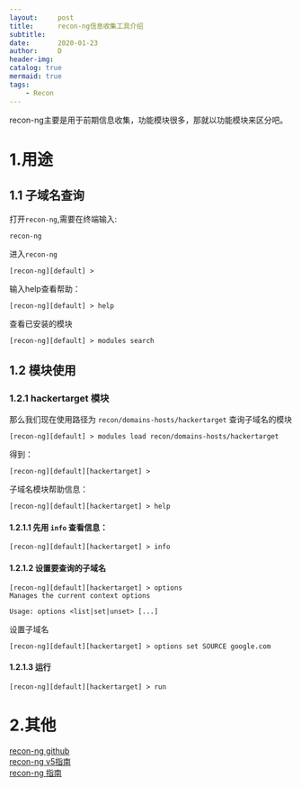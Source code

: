 ```yaml
---
layout:     post
title:      recon-ng信息收集工具介绍
subtitle:   
date:       2020-01-23
author:     D
header-img: 
catalog: true
mermaid: true
tags:
    - Recon
---
```

recon-ng主要是用于前期信息收集，功能模块很多，那就以功能模块来区分吧。
# 1.用途
## 1.1 子域名查询
打开`recon-ng`,需要在终端输入:
```
recon-ng
```
进入`recon-ng`
```
[recon-ng][default] >
```
输入help查看帮助：
```
[recon-ng][default] > help
```
查看已安装的模块
```
[recon-ng][default] > modules search
```
## 1.2 模块使用
### 1.2.1 hackertarget 模块

那么我们现在使用路径为 `recon/domains-hosts/hackertarget` 查询子域名的模块
```
[recon-ng][default] > modules load recon/domains-hosts/hackertarget
```
得到：
```
[recon-ng][default][hackertarget] >
```
子域名模块帮助信息：
```
[recon-ng][default][hackertarget] > help
```
#### 1.2.1.1 先用 `info` 查看信息：
```
[recon-ng][default][hackertarget] > info
```
#### 1.2.1.2 设置要查询的子域名
```
[recon-ng][default][hackertarget] > options
Manages the current context options

Usage: options <list|set|unset> [...]
```
设置子域名
```
[recon-ng][default][hackertarget] > options set SOURCE google.com
```
#### 1.2.1.3 运行
```
[recon-ng][default][hackertarget] > run
```
# 2.其他
[recon-ng github](https://github.com/lanmaster53/recon-ng)<br>
[recon-ng v5指南](https://geekwire.eu/recon-ng-v5-tutorial/)<br>
[recon-ng 指南](https://hackertarget.com/recon-ng-tutorial/)<br>




